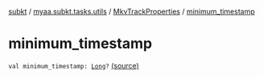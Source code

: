 [subkt](../../index.md) / [myaa.subkt.tasks.utils](../index.md) / [MkvTrackProperties](index.md) / [minimum_timestamp](./minimum_timestamp.md)

# minimum_timestamp

`val minimum_timestamp: `[`Long`](https://kotlinlang.org/api/latest/jvm/stdlib/kotlin/-long/index.html)`?` [(source)](https://github.com/Myaamori/SubKt/blob/0.1.9/src/main/kotlin/myaa/subkt/tasks/utils/mkvmerge.kt#L93)